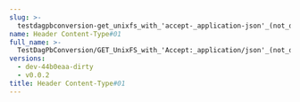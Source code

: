```yaml
---
slug: >-
  testdagpbconversion-get_unixfs_with_'accept-_application-json'_(not_dag-json)_is_no-op_(no_conversion)-header_content-type#01
name: Header Content-Type#01
full_name: >-
  TestDagPbConversion/GET_UnixFS_with_'Accept:_application/json'_(not_dag-json)_is_no-op_(no_conversion)/Header_Content-Type#01
versions:
  - dev-44b0eaa-dirty
  - v0.0.2
title: Header Content-Type#01
---
```


